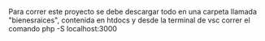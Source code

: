 Para correr este proyecto se debe descargar todo en una carpeta llamada "bienesraices", contenida en htdocs y desde la terminal de vsc correr el comando 
php -S localhost:3000
